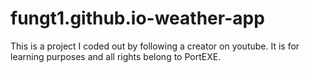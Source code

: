 # fungt1.github.io-weather-app
This is a project I coded out by following a creator on youtube. It is for learning purposes and all rights belong to PortEXE.
